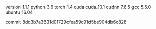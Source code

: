 version 1.1.1
python 3.6
torch 1.4
cuda cuda_10.1
cudnn 7.6.5
gcc 5.5.0
ubuntu 16.04

commit 8dd3b7a3631d01729cfea59c91d5be904db6c828